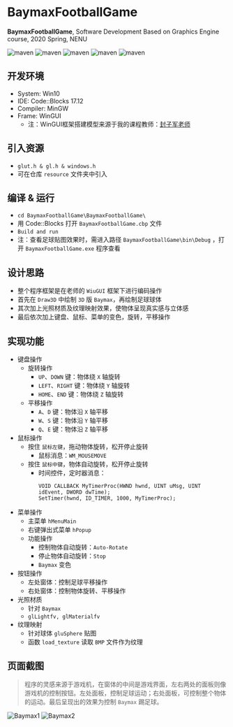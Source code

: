 # BaymaxFootballGame
**BaymaxFootballGame**, Software Development Based on Graphics Engine course, 2020 Spring, NENU 

![maven](https://img.shields.io/badge/C-passing-red)
![maven](https://img.shields.io/badge/MinGW-compile-green)
![maven](https://img.shields.io/badge/IDE-Code%3A%3ABlocks%20-yellow)
![maven](https://img.shields.io/badge/version-v1.0-orange)
![maven](https://img.shields.io/badge/License-Apache%202.0-blue)

## 开发环境
* System: Win10
* IDE: Code::Blocks 17.12
* Compiler: MinGW
* Frame: WinGUI
    * 注：WinGUI框架搭建模型来源于我的课程教师：[封子军老师](http://js.nenu.edu.cn/teacher/index.php?zgh=2005900028)

## 引入资源
* `glut.h & gl.h & windows.h`
* 可在仓库 `resource` 文件夹中引入

## 编译 & 运行
* `cd BaymaxFootballGame\BaymaxFootballGame\`
* 用 Code::Blocks 打开 `BaymaxFootballGame.cbp` 文件
* `Build and run`
* 注：查看足球贴图效果时，需进入路径 `BaymaxFootballGame\bin\Debug` ，打开 `BaymaxFootballGame.exe` 程序查看

## 设计思路
- 整个程序框架是在老师的 `WiuGUI` 框架下进行编码操作
- 首先在 `Draw3D` 中绘制 `3D` 版 `Baymax`，再绘制足球球体
- 其次加上光照材质及纹理映射效果，使物体呈现真实感与立体感
- 最后依次加上键盘、鼠标、菜单的变色，旋转，平移操作


## 实现功能
- 键盘操作
    - 旋转操作
        - `UP`、`DOWN` 键：物体绕 `X` 轴旋转
        - `LEFT`、`RIGHT` 键：物体绕 `Y` 轴旋转
        - `HOME`、`END` 键：物体绕 `Z` 轴旋转
    - 平移操作
        - `A`、`D` 键：物体沿 `X` 轴平移
        - `W`、`S` 键：物体沿 `Y` 轴平移
        - `Q`、`E` 键：物体沿 `Z` 轴平移
- 鼠标操作
    - 按住 `鼠标左键`，拖动物体旋转，松开停止旋转
        - 鼠标消息：`WM_MOUSEMOVE`
    - 按住 `鼠标中键`，物体自动旋转，松开停止旋转
        - 时间控件，定时器消息：
            ```
            VOID CALLBACK MyTimerProc(HWND hwnd, UINT uMsg, UINT idEvent, DWORD dwTime);
            SetTimer(hwnd, ID_TIMER, 1000, MyTimerProc);
            ```
- 菜单操作
    - 主菜单 `hMenuMain`
    - 右键弹出式菜单 `hPopup`
    - 功能操作
        - 控制物体自动旋转：`Auto-Rotate`
        - 停止物体自动旋转：`Stop`
        - `Baymax` 变色
- 按钮操作
    - 左处窗体：控制足球平移操作
    - 右处窗体：控制物体旋转、平移操作
- 光照材质
    - 针对 `Baymax`
    - `glLightfv, glMaterialfv`
- 纹理映射
    - 针对球体 `gluSphere` 贴图
    - 函数 `load_texture` 读取 `BMP` 文件作为纹理

## 页面截图
>程序的灵感来源于游戏机，在窗体的中间是游戏界面，左右两处的面板则像游戏机的控制按钮。左处面板，控制足球运动；右处面板，可控制整个物体的运动。最后呈现出的效果为控制 `Baymax` 踢足球。

![Baymax1](https://cdn.jsdelivr.net/gh/leungll/ImgHosting/img/Baymax.jpg)
![Baymax2](https://cdn.jsdelivr.net/gh/leungll/ImgHosting/img/Baymax2.jpg)
